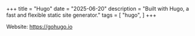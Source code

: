 +++
title = "Hugo"
date = "2025-06-20"
description = "Built with Hugo, a fast and flexible static site generator."
tags = [
    "hugo",
]
+++

Website: https://gohugo.io
